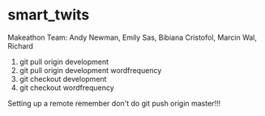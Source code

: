 # smart_twits

Makeathon Team: Andy Newman, Emily Sas, Bibiana Cristofol, Marcin Wal, Richard 

1. git pull origin development
2. git pull origin development wordfrequency
3. git checkout development
4. git checkout wordfrequency

Setting up a remote
remember don't do git push origin master!!!
